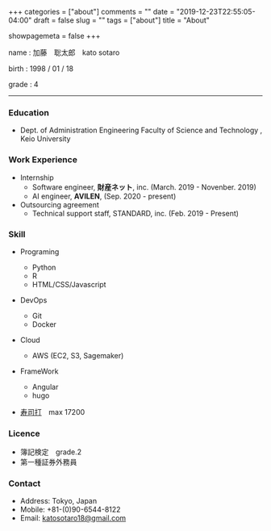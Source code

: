 +++
categories = ["about"]
comments = ""
date = "2019-12-23T22:55:05-04:00"
draft = false
slug = ""
tags = ["about"]
title = "About"

showpagemeta = false
+++

name : 加藤　聡太郎　kato sotaro

birth : 1998 / 01 / 18

grade : 4

***
### Education
* Dept. of Administration Engineering Faculty of Science and Technology , Keio University
### Work Experience
* Internship
    * Software engineer, **財産ネット**, inc. (March. 2019 - Novenber. 2019)
    * AI engineer, **AVILEN**, (Sep. 2020 - present)
* Outsourcing agreement
    * Technical support staff, STANDARD, inc. (Feb. 2019 - Present)


### Skill
* Programing

    * Python
    * R
    * HTML/CSS/Javascript


* DevOps

    * Git
    * Docker
* Cloud
    * AWS (EC2, S3, Sagemaker)
    
* FrameWork
    * Angular
    * hugo

* [寿司打](http://typing.sakura.ne.jp/sushida/)　max 17200

### Licence
* 簿記検定　grade.2
* 第一種証券外務員

### Contact

* Address: Tokyo, Japan
* Mobile: +81-(0)90-6544-8122
* Email: katosotaro18@gmail.com